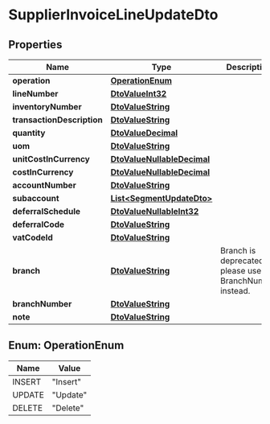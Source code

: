 
# SupplierInvoiceLineUpdateDto

## Properties
Name | Type | Description | Notes
------------ | ------------- | ------------- | -------------
**operation** | [**OperationEnum**](#OperationEnum) |  |  [optional]
**lineNumber** | [**DtoValueInt32**](DtoValueInt32.md) |  |  [optional]
**inventoryNumber** | [**DtoValueString**](DtoValueString.md) |  |  [optional]
**transactionDescription** | [**DtoValueString**](DtoValueString.md) |  |  [optional]
**quantity** | [**DtoValueDecimal**](DtoValueDecimal.md) |  |  [optional]
**uom** | [**DtoValueString**](DtoValueString.md) |  |  [optional]
**unitCostInCurrency** | [**DtoValueNullableDecimal**](DtoValueNullableDecimal.md) |  |  [optional]
**costInCurrency** | [**DtoValueNullableDecimal**](DtoValueNullableDecimal.md) |  |  [optional]
**accountNumber** | [**DtoValueString**](DtoValueString.md) |  |  [optional]
**subaccount** | [**List&lt;SegmentUpdateDto&gt;**](SegmentUpdateDto.md) |  |  [optional]
**deferralSchedule** | [**DtoValueNullableInt32**](DtoValueNullableInt32.md) |  |  [optional]
**deferralCode** | [**DtoValueString**](DtoValueString.md) |  |  [optional]
**vatCodeId** | [**DtoValueString**](DtoValueString.md) |  |  [optional]
**branch** | [**DtoValueString**](DtoValueString.md) | Branch is deprecated, please use BranchNumber instead. |  [optional]
**branchNumber** | [**DtoValueString**](DtoValueString.md) |  |  [optional]
**note** | [**DtoValueString**](DtoValueString.md) |  |  [optional]


<a name="OperationEnum"></a>
## Enum: OperationEnum
Name | Value
---- | -----
INSERT | &quot;Insert&quot;
UPDATE | &quot;Update&quot;
DELETE | &quot;Delete&quot;



